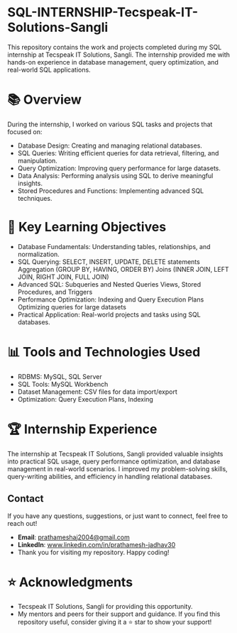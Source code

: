 # SQL-INTERNSHIP-Tecspeak-IT-Solutions-Sangli
This repository contains the work and projects completed during my SQL internship at Tecspeak IT Solutions, Sangli. The internship provided me with hands-on experience in database management, query optimization, and real-world SQL applications.

# 📚 Overview
During the internship, I worked on various SQL tasks and projects that focused on:

- Database Design: Creating and managing relational databases.
- SQL Queries: Writing efficient queries for data retrieval, filtering, and manipulation.
- Query Optimization: Improving query performance for large datasets.
- Data Analysis: Performing analysis using SQL to derive meaningful insights.
- Stored Procedures and Functions: Implementing advanced SQL techniques.

# 🚀 Key Learning Objectives
- Database Fundamentals: Understanding tables, relationships, and normalization.
- SQL Querying:
SELECT, INSERT, UPDATE, DELETE statements
Aggregation (GROUP BY, HAVING, ORDER BY)
Joins (INNER JOIN, LEFT JOIN, RIGHT JOIN, FULL JOIN)
- Advanced SQL:
Subqueries and Nested Queries
Views, Stored Procedures, and Triggers
- Performance Optimization:
Indexing and Query Execution Plans
Optimizing queries for large datasets
- Practical Application: Real-world projects and tasks using SQL databases.
# 📊 Tools and Technologies Used
- RDBMS: MySQL, SQL Server
- SQL Tools: MySQL Workbench
- Dataset Management: CSV files for data import/export
- Optimization: Query Execution Plans, Indexing


# 🏆 Internship Experience
The internship at Tecspeak IT Solutions, Sangli provided valuable insights into practical SQL usage, query performance optimization, and database management in real-world scenarios. I improved my problem-solving skills, query-writing abilities, and efficiency in handling relational databases.

 ## Contact

If you have any questions, suggestions, or just want to connect, feel free to reach out!

- **Email**: prathameshaj2004@gmail.com
- **LinkedIn**: www.linkedin.com/in/prathamesh-jadhav30
- Thank you for visiting my repository. Happy coding!

# ⭐ Acknowledgments
- Tecspeak IT Solutions, Sangli for providing this opportunity.
- My mentors and peers for their support and guidance.
If you find this repository useful, consider giving it a ⭐ star to show your support!
